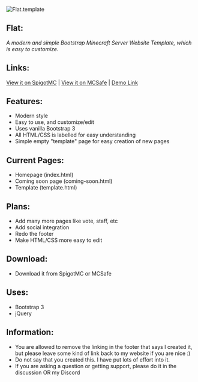 ![Flat.template](https://raw.githubusercontent.com/ThatTonybo/FlatTemplate/master/img/flat-logo1.png)
## Flat:
*A modern and simple Bootstrap Minecraft Server Website Template, which is easy to customize.*

## Links:
[View it on SpigotMC](https://www.spigotmc.org/resources/flat-a-simple-minecraft-website-template.47063/) | 
[View it on MCSafe](https://mcsafe.org/resources/flat-a-simple-minecraft-website-template.4/) | 
[Demo Link](https://tonybo.me/demo/flat/)

## Features:
- Modern style
- Easy to use, and customize/edit
- Uses vanilla Bootstrap 3
- All HTML/CSS is labelled for easy understanding
- Simple empty "template" page for easy creation of new pages

## Current Pages:
- Homepage (index.html)
- Coming soon page (coming-soon.html)
- Template (template.html)

## Plans:
- Add many more pages like vote, staff, etc
- Add social integration
- Redo the footer
- Make HTML/CSS more easy to edit

## Download:
- Download it from SpigotMC or MCSafe

## Uses:
- Bootstrap 3
- jQuery

## Information:
- You are allowed to remove the linking in the footer that says I created it, but please leave some kind of link back to my website if you are nice :)
- Do not say that you created this. I have put lots of effort into it.
- If you are asking a question or getting support, please do it in the discussion OR my Discord
